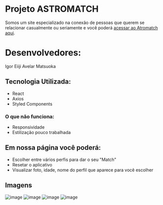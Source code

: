 # Projeto ASTROMATCH

Somos um site especializado na conexão de pessoas que querem se relacionar casualmente ou seriamente e você poderá  [acessar ao Atromatch aqui](https://volatile-brick.surge.sh/).

# Desenvolvedores:

 Igor Eiiji Avelar Matsuoka

## Tecnologia Utilizada:
-   React
-   Axios
-   Styled Components

### O que não funciona:

- Responsividade
-  Estilização pouco trabalhada

## Em nossa página você poderá:

-   Escolher entre vários perfis para dar o seu "Match"
-   Resetar o aplicativo
-   Visualizar foto, idade, nome do perfil que aparece para você escolher

## Imagens
![image](https://user-images.githubusercontent.com/91291334/144480014-63651ac6-9f9d-4dee-b421-e18470625e41.png)
![image](https://user-images.githubusercontent.com/91291334/144480029-cdcfa55b-7311-4d97-a65c-11d2b792564c.png)
![image](https://user-images.githubusercontent.com/91291334/144480059-8b0404fe-87b3-482e-8ce5-c69adecc413c.png)
![image](https://user-images.githubusercontent.com/91291334/144480086-8c7dc918-8992-48ed-8dd9-1b5b77294099.png)
